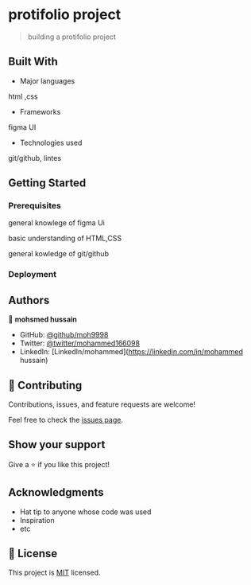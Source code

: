

# protifolio project 



>building a protifolio project 



## Built With

- Major languages

html ,css

- Frameworks

figma UI

- Technologies used

git/github, lintes 


## Getting Started




### Prerequisites


general knowlege of figma Ui

basic understanding of HTML,CSS

general kowledge of git/github


### Deployment



## Authors

👤 **mohsmed hussain**

- GitHub: [@github/moh9998](https://github.com/Moh9998)
- Twitter: [@twitter/mohammed166098](https://twitter.com/mohammed166098)
- LinkedIn: [LinkedIn/mohammed](https://linkedin.com/in/mohammed hussain)



## 🤝 Contributing

Contributions, issues, and feature requests are welcome!

Feel free to check the [issues page](../../issues/).

## Show your support

Give a ⭐️ if you like this project!

## Acknowledgments

- Hat tip to anyone whose code was used
- Inspiration
- etc

## 📝 License

This project is [MIT](./MIT.md) licensed.
